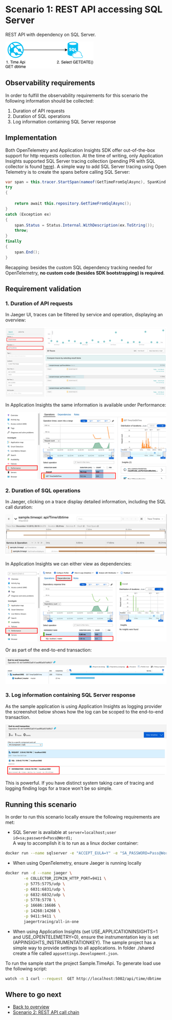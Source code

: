 # Scenario 1: REST API accessing SQL Server

REST API with dependency on SQL Server.

![Sample Scenario 1](media/01-sample-scenario.png)

## Observability requirements

In order to fulfill the observability requirements for this scenario the following information should be collected:

1. Duration of API requests
2. Duration of SQL operations
3. Log information containing SQL Server response

## Implementation

Both OpenTelemetry and Application Insights SDK offer out-of-the-box support for http requests collection. At the time of writing, only Application Insights supported SQL Server tracing collection (pending PR with SQL collector is found [here](https://github.com/open-telemetry/opentelemetry-dotnet/pull/355)). A simple way to add SQL Server tracing using Open Telemetry is to create the spans before calling SQL Server:

```C#
var span = this.tracer.StartSpan(nameof(GetTimeFromSqlAsync), SpanKind.Client);
try
{
  
    return await this.repository.GetTimeFromSqlAsync();
}
catch (Exception ex)
{
    span.Status = Status.Internal.WithDescription(ex.ToString());
    throw;
}
finally
{
    span.End();
}
```

Recapping: besides the custom SQL dependency tracking needed for OpenTelemetry, **no custom code (besides SDK bootstrapping) is required**.

## Requirement validation

### 1. Duration of API requests

In Jaeger UI, traces can be filtered by service and operation, displaying an overview:

![Jaeger trace overview](media/01-jaeger-dbtime-calls.png)

In Application Insights the same information is available under Performance:

![Application Insights trace overview](media/01-ai-dbtime-calls.png)

### 2. Duration of SQL operations

In Jaeger, clicking on a trace display detailed information, including the SQL call duration:

![Jaeger trace details](media/01-jaeger-getdbtime.png)

In Application Insights we can either view as dependencies:

![As dependencies](media/01-ai-dependencies-list.png)

Or as part of the end-to-end transaction:

![As end to end transaction](media/01-ai-getdbtime-detail.png)

### 3. Log information containing SQL Server response

As the sample application is using Application Insights as logging provider the screenshot below shows how the log can be scoped to the end-to-end transaction.

![AI logs](media/01-ai-getdbtime-items.png)

This is powerful. If you have distinct system taking care of tracing and logging finding logs for a trace won't be so simple.

## Running this scenario

In order to run this scenario locally ensure the following requirements are met:

- SQL Server is available at `server=localhost;user id=sa;password=Pass@Word1;`<br/>
A way to accomplish it is to run as a linux docker container:

```bash
docker run --name sqlserver -e "ACCEPT_EULA=Y" -e "SA_PASSWORD=Pass@Word1" -p 1433:1433 -d mcr.microsoft.com/mssql/server:2019-GA-ubuntu-16.04
```

- When using OpenTelemetry, ensure Jaeger is running locally

```bash
docker run -d --name jaeger \
        -e COLLECTOR_ZIPKIN_HTTP_PORT=9411 \
        -p 5775:5775/udp \
        -p 6831:6831/udp \
        -p 6832:6832/udp \
        -p 5778:5778 \
        -p 16686:16686 \
        -p 14268:14268 \
        -p 9411:9411 \
        jaegertracing/all-in-one
```

- When using Application Insights (set USE_APPLICATIONINSIGHTS=1 and USE_OPENTELEMETRY=0), ensure the instrumentation key is set (APPINSIGHTS_INSTRUMENTATIONKEY). The sample project has a simple way to provide settings to all applications. In folder ./shared create a file called `appsettings.Development.json`.

To run the sample start the project Sample.TimeApi. To generate load use the following script:

```bash
watch -n 1 curl --request  GET http://localhost:5002/api/time/dbtime
```

## Where to go next

- [Back to overview](./README.md)
- [Scenario 2: REST API call chain](./scenario2.md)